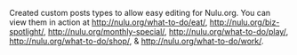 Created custom posts types to allow easy editing for Nulu.org. You can view them in action at http://nulu.org/what-to-do/eat/, http://nulu.org/biz-spotlight/, http://nulu.org/monthly-special/, http://nulu.org/what-to-do/play/, http://nulu.org/what-to-do/shop/, & http://nulu.org/what-to-do/work/. 
